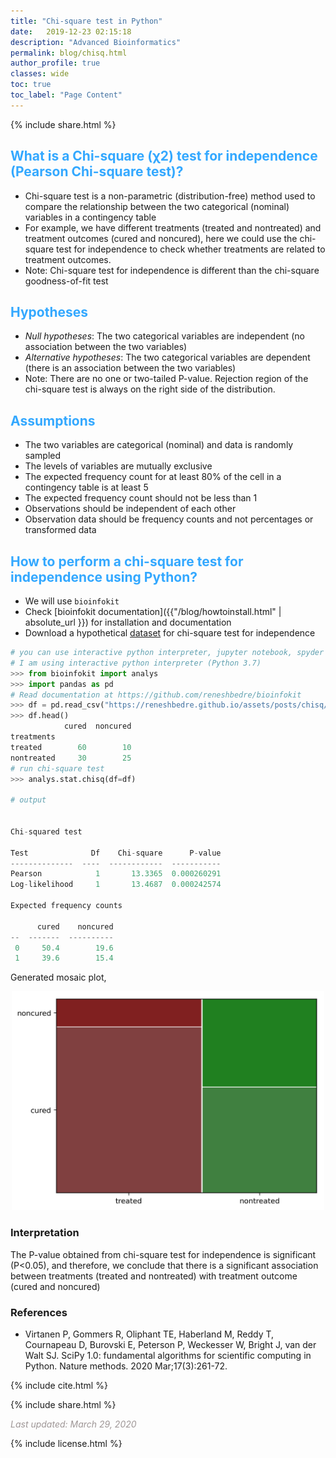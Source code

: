 ```yaml
---
title: "Chi-square test in Python"
date:   2019-12-23 02:15:18
description: "Advanced Bioinformatics"
permalink: blog/chisq.html
author_profile: true
classes: wide
toc: true
toc_label: "Page Content"
---
```

<p>
{% include  share.html %}
</p>

## <span style="color:#33a8ff"> What is a Chi-square (χ2) test for independence (Pearson Chi-square test)?</span>
 - Chi-square test is a non-parametric (distribution-free) method used to compare the relationship between the two 
   categorical (nominal) variables in a contingency table
 - For example, we have different treatments (treated and nontreated) and treatment outcomes (cured and noncured), here
   we could use the chi-square test for independence to check whether treatments are related to treatment outcomes.
 - Note: Chi-square test for independence is different than the chi-square goodness-of-fit test
 
## <span style="color:#33a8ff">Hypotheses</span>
 - <i>Null hypotheses</i>: The two categorical variables are independent (no association between the two variables)
 - <i>Alternative hypotheses</i>: The two categorical variables are dependent (there is an association between the two variables)
- Note: There are no one or two-tailed P-value. Rejection region of the chi-square test is always on the right side of 
  the distribution.
 
## <span style="color:#33a8ff">Assumptions</span>
- The two variables are categorical (nominal) and data is randomly sampled
- The levels of variables are mutually exclusive 
- The expected frequency count for at least 80% of the cell in a contingency table is at least 5
- The expected frequency count should not be less than 1
- Observations should be independent of each other
- Observation data should be frequency counts and not percentages or transformed data

## <span style="color:#33a8ff">How to perform a chi-square test for independence using Python?</span>
- We will use `bioinfokit` 
- Check [bioinfokit documentation]({{"/blog/howtoinstall.html" | absolute_url }}) for installation and documentation
- Download a hypothetical <a href="/assets/posts/chisq/drugdata.csv">dataset</a> for chi-square test for independence

```python
# you can use interactive python interpreter, jupyter notebook, spyder or python code
# I am using interactive python interpreter (Python 3.7)
>>> from bioinfokit import analys
>>> import pandas as pd
# Read documentation at https://github.com/reneshbedre/bioinfokit
>>> df = pd.read_csv("https://reneshbedre.github.io/assets/posts/chisq/drugdata.csv", index_col=0) 
>>> df.head()
            cured  noncured
treatments
treated        60        10
nontreated     30        25
# run chi-square test
>>> analys.stat.chisq(df=df)

# output


Chi-squared test

Test              Df    Chi-square      P-value
--------------  ----  ------------  -----------
Pearson            1       13.3365  0.000260291
Log-likelihood     1       13.4687  0.000242574

Expected frequency counts

      cured    noncured
--  -------  ----------
 0     50.4        19.6
 1     39.6        15.4

``` 

Generated mosaic plot,

<p align="center">
<img src="/assets/posts/chisq/mosaic.png" width="500">
</p>

### Interpretation
The P-value obtained from chi-square test for independence is significant (P<0.05), and therefore, we conclude 
that there is a significant association between treatments (treated and nontreated) with treatment outcome 
(cured and noncured)

### References
- Virtanen P, Gommers R, Oliphant TE, Haberland M, Reddy T, Cournapeau D, Burovski E, Peterson P, Weckesser W, Bright J, van der Walt SJ.
  SciPy 1.0: fundamental algorithms for scientific computing in Python. Nature methods. 2020 Mar;17(3):261-72.

<p>
{% include  cite.html %}
</p>

<p>
{% include  share.html %}
</p>
    
<span style="color:#9e9696"><i> Last updated: March 29, 2020</i> </span>    

<p>
{% include  license.html %}
</p>